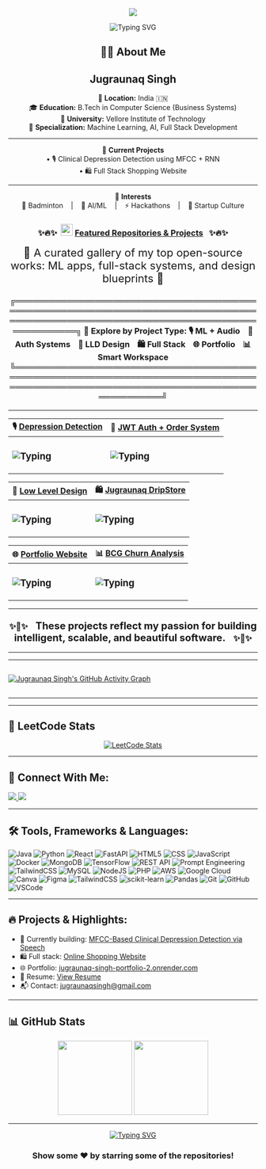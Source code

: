 <div align="center"; margin-bottom="60";>
  <img style="max-width:60/%;height:auto;" src="https://media.giphy.com/media/L1R1tvI9svkIWwpVYr/giphy.gif"  />
</div>
<p align="center">
  <img src="https://readme-typing-svg.demolab.com?font=Fira+Code&weight=500&size=26&pause=1000&color=F749DC&background=6883FF00&width=435&lines=Hi!+I'm+Jugraunaq+Singh;Aspiring+Software+Engineer;%26+ML+Enthusiast;Welcome+to+my+GitHub!" alt="Typing SVG" />
</p>

<h2 align="center">👨‍💻 About Me</h2>
<h2 align="center">Jugraunaq Singh</h2>
<div align="center">

📍 <strong>Location:</strong> India 🇮🇳  
🎓 <strong>Education:</strong> B.Tech in Computer Science (Business Systems)  
🏫 <strong>University:</strong> Vellore Institute of Technology  
🧠 <strong>Specialization:</strong> Machine Learning, AI, Full Stack Development  

---

💼 <strong>Current Projects</strong>  
• 🎙️ Clinical Depression Detection using MFCC + RNN  
• 🛍️ Full Stack Shopping Website  

---

🎯 <strong>Interests</strong>  
🏸 Badminton &nbsp;&nbsp; | &nbsp;&nbsp; 🧠 AI/ML &nbsp;&nbsp; | &nbsp;&nbsp; ⚡ Hackathons &nbsp;&nbsp; | &nbsp;&nbsp; 🚀 Startup Culture

</div>


<h3 align="center">
  ✨🔥✨&nbsp;&nbsp;<img src="https://img.icons8.com/fluency/48/rocket.png" width="24"/> <u>Featured Repositories & Projects</u> &nbsp;&nbsp;✨🔥✨
</h3>
<p align="center"><span style="font-size:22px;">🚀 A curated gallery of my top open-source works: ML apps, full-stack systems, and design blueprints 🎯</span></p>

<div align="center">

<h3>
╔═══════════════════════════════════════════════════════════════════════════════════════════════════════════════════════════════════════════╗  
🌟 Explore by Project Type: 🎙️ ML + Audio &nbsp;&nbsp; 🔐 Auth Systems &nbsp;&nbsp; 🧩 LLD Design &nbsp;&nbsp; 🛍️ Full Stack &nbsp;&nbsp; 🌐 Portfolio &nbsp;&nbsp; 📊 Smart Workspace  
╚═══════════════════════════════════════════════════════════════════════════════════════════════════════════════════════════════════════════╝  
</h3>

</div>

---

| 🎙️ [**Depression Detection**](https://github.com/Jugraunaqsingh/Depression-WebApp-MFCC-RNN) | 🔐 [**JWT Auth + Order System**](https://github.com/Jugraunaqsingh/jwt-user-order-service) |
| :------------------------------------------------------------ | :------------------------------------------------------------ |
| <h3>![Typing](https://readme-typing-svg.demolab.com?font=Fira+Code&size=19&duration=3000&pause=1000&color=FF69B4&center=true&vCenter=true&width=600&lines=🎙️+Clinical+Depression+Detection+via+Speech;🧠+MFCC+Audio+Features+%2B+RNN+Model;⚡+FastAPI+%7C+React+%7C+CuPy+GPU+Optimized;📦+Docker+%7C+MongoDB+Feedback+Loop)</h3> | <h3>![Typing](https://readme-typing-svg.demolab.com?font=Fira+Code&size=19&duration=3000&pause=1000&color=0A66C2&center=true&vCenter=true&width=600&lines=🔐+JWT-Based+Auth+and+Order+System;💼+Spring+Boot+%7C+RBAC+for+Admin+%2F+User;🛠️+REST+APIs+%2B+Postman+Test+Suites;🗃️+MySQL+%2B+Modular+Microservices)</h3> |

| 🧩 [**Low Level Design**](https://github.com/Jugraunaqsingh/LowLevelDesign) | 🛍️ [**Jugraunaq DripStore**](https://github.com/Jugraunaqsingh/JugraunaqDripStore) |
| :------------------------------------------------------------ | :------------------------------------------------------------ |
| <h3>![Typing](https://readme-typing-svg.demolab.com?font=Fira+Code&size=19&duration=3000&pause=1000&color=FF7F50&center=true&vCenter=true&width=600&lines=🧩+LLD+System+Design+Practice+in+Java;📐+BookMyShow+%2C+Parking+Lot+%2C+LLD+Cases;✅+OOP+Principles+%2B+SOLID+%2B+GoF+Designs;📚+Perfect+for+Low+Level+Design+Interviews)</h3> | <h3>![Typing](https://readme-typing-svg.demolab.com?font=Fira+Code&size=19&duration=3000&pause=1000&color=EA4C89&center=true&vCenter=true&width=600&lines=🛒+MERN+Full-Stack+E-Commerce+Website;🧾+Cart+%2F+Checkout+%2F+Admin+Product+Panel;🎨+Styled+with+TailwindCSS+%2B+Redux+State+Mgmt;🔐+Authentication+%2B+Responsive+Design)</h3> |

| 🌐 [**Portfolio Website**](https://jugraunaq-singh-portfolio-2.onrender.com/) | 📊 [**BCG Churn Analysis**](https://github.com/Jugraunaqsingh/BCG-Churn-Analysis-Case-Study) |
| :------------------------------------------------------------ | :------------------------------------------------------------ |
| <h3>![Typing](https://readme-typing-svg.demolab.com?font=Fira+Code&size=19&duration=3000&pause=1000&color=FACC15&center=true&vCenter=true&width=600&lines=🌐+My+Developer+Portfolio+Showcase;💼+React+%2B+Tailwind+%2B+Responsive+Design;📎+Project+Links+%2F+Resume+%2F+Contact+Info;🚀+Hosted+Live+on+Render)</h3> | <h3>![Typing](https://readme-typing-svg.demolab.com?font=Fira+Code&size=19&duration=3000&pause=1000&color=38B2AC&center=true&vCenter=true&width=600&lines=📊+BCG+Churn+Prediction+%7C+Virtual+Internship+via+Forage;📈+EDA+%2F+Feature+Engineering+%2F+Modeling+Pipeline;🤖+92%25+Accuracy+%2C+0.94+AUC+%2C+F1+Score+0.89;🎯+Actionable+Insights+for+Retention+%2B+Customer+Engagement)</h3> |

---

<div align="center">
<h3>✨🚀✨ &nbsp;&nbsp; <span style="font-size:20px;">These projects reflect my passion for building intelligent, scalable, and beautiful software.</span> &nbsp;&nbsp; ✨🚀✨</h3>
</div>

---

---

##
[![Jugraunaq Singh's GitHub Activity Graph](https://github-readme-activity-graph.vercel.app/graph?username=Jugraunaqsingh&theme=tokyo-night)](https://github.com/ashutosh00710/github-readme-activity-graph)
##

---
---

## 🧠 LeetCode Stats

<div align="center">

[![LeetCode Stats](https://leetcard.jacoblin.cool/Jugraunaqsingh?theme=dark&font=JetBrains+Mono&ext=heatmap)](https://leetcode.com/Jugraunaqsingh)
 <!-- Updated LeetCode username -->

</div>

---



## 🚀 Connect With Me:

<p align="left">
  <a href="https://www.linkedin.com/in/jugraunaq-singh-041b75230/" target="_blank">
    <img src="https://img.shields.io/badge/-LinkedIn-0A66C2?style=for-the-badge&logo=linkedin&logoColor=white"/>
  </a>
  <a href="https://leetcode.com/jugraunaqsingh/" target="_blank">
    <img src="https://img.shields.io/badge/-LeetCode-FFA116?style=for-the-badge&logo=leetcode&logoColor=black"/>
  </a>
</p>

---
## 🛠️ Tools, Frameworks & Languages:
![Java](https://img.shields.io/badge/-Java-F89820?style=for-the-badge&logo=openjdk&logoColor=white)
![Python](https://img.shields.io/badge/-Python-3776AB?style=for-the-badge&logo=python&logoColor=white)
![React](https://img.shields.io/badge/-React-61DAFB?style=for-the-badge&logo=react&logoColor=black)
![FastAPI](https://img.shields.io/badge/-FastAPI-005571?style=for-the-badge&logo=fastapi)
![HTML5](https://img.shields.io/badge/html5-%23E34F26.svg?style=for-the-badge&logo=html5&logoColor=white)
![CSS](https://img.shields.io/badge/CSS-563d7c?&style=for-the-badge&logo=css3&logoColor=white)
![JavaScript](https://img.shields.io/badge/javascript-%23323330.svg?style=for-the-badge&logo=javascript&logoColor=%23F7DF1E)
![Docker](https://img.shields.io/badge/-Docker-2496ED?style=for-the-badge&logo=docker&logoColor=white)
![MongoDB](https://img.shields.io/badge/-MongoDB-47A248?style=for-the-badge&logo=mongodb&logoColor=white)
![TensorFlow](https://img.shields.io/badge/-TensorFlow-FF6F00?style=for-the-badge&logo=tensorflow&logoColor=white)
![REST API](https://img.shields.io/badge/REST%20API-005571?style=for-the-badge&logo=fastapi&logoColor=white)
![Prompt Engineering](https://img.shields.io/badge/Prompt%20Engineering-ffcc00?style=for-the-badge&logo=openai&logoColor=black)
![TailwindCSS](https://img.shields.io/badge/-Tailwind-38B2AC?style=for-the-badge&logo=tailwind-css)
![MySQL](https://img.shields.io/badge/-MySQL-00758F?style=for-the-badge&logo=mysql&logoColor=white)
![NodeJS](https://img.shields.io/badge/node.js-6DA55F?style=for-the-badge&logo=node.js&logoColor=white)
![PHP](https://img.shields.io/badge/php-%23777BB4.svg?style=for-the-badge&logo=php&logoColor=white)
![AWS](https://img.shields.io/badge/AWS-%23000000.svg?style=for-the-badge&logo=amazon-aws&logoColor=white)
![Google Cloud](https://img.shields.io/badge/Google_Cloud-4285F4?style=for-the-badge&logo=google-cloud&logoColor=white)
![Canva](https://img.shields.io/badge/Canva-%2300C4CC.svg?&style=for-the-badge&logo=Canva&logoColor=white)
![Figma](https://img.shields.io/badge/Figma-F24E1E?style=for-the-badge&logo=figma&logoColor=white)
![TailwindCSS](https://img.shields.io/badge/tailwindcss-%2338B2AC.svg?style=for-the-badge&logo=tailwind-css&logoColor=white)
![scikit-learn](https://img.shields.io/badge/scikit--learn-%23F7931E.svg?style=for-the-badge&logo=scikit-learn&logoColor=white)
![Pandas](https://img.shields.io/badge/pandas-%23150458.svg?style=for-the-badge&logo=pandas&logoColor=white)
![Git](https://img.shields.io/badge/git-%23F05033.svg?style=for-the-badge&logo=git&logoColor=white)
![GitHub](https://img.shields.io/badge/github-%23121011.svg?style=for-the-badge&logo=github&logoColor=white)
![VSCode](https://img.shields.io/badge/VSCode-%23007ACC.svg?style=for-the-badge&logo=visual-studio-code&logoColor=white)

---

## 🔥 Projects & Highlights:

- 🔭 Currently building: [MFCC-Based Clinical Depression Detection via Speech](https://github.com/Jugraunaqsingh/Depression-WebApp-MFCC-RNN)
- 🛍️ Full stack: [Online Shopping Website](https://github.com/Jugraunaqsingh/JugraunaqDripStore)
- 🌐 Portfolio: [jugraunaq-singh-portfolio-2.onrender.com](https://jugraunaq-singh-portfolio-2.onrender.com)
- 📝 Resume: [View Resume](https://drive.google.com/file/d/1hUDLt0_hyVspSTvCpIivYuyN97hEdQ7I/view?usp=sharing)
- 📬 Contact: jugraunaqsingh@gmail.com



---
## 📊 GitHub Stats

<div align="center">
  <img src="https://github-readme-stats.vercel.app/api?username=Jugraunaqsingh&show_icons=true&theme=dracula" height="150" />
  <img src="https://github-readme-stats.vercel.app/api/top-langs/?username=Jugraunaqsingh&layout=compact&langs_count=6&theme=dracula" height="150" />
</div>

---


<div align="center">
   <a href="https://git.io/typing-svg">
      <img src="https://readme-typing-svg.demolab.com?font=Sedan+SC&weight=500&size=30&pause=1000&color=F63024&background=6883FF00&center=true&vCenter=true&random=false&width=435&lines=Thanks+For+Visiting+!" alt="Typing SVG" />
   </a>
   
   <h3>Show some ❤️ by starring some of the repositories!</h3>
</div>
